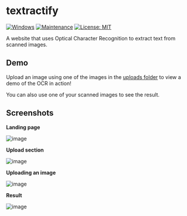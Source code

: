 # textractify
[![Windows](https://svgshare.com/i/ZhY.svg)](https://svgshare.com/i/ZhY.svg) [![Maintenance](https://img.shields.io/badge/Maintained%3F-yes-green.svg)](https://GitHub.com/Naereen/StrapDown.js/graphs/commit-activity) [![License: MIT](https://img.shields.io/badge/License-MIT-yellow.svg)](https://github.com/muichii/textractify/blob/main/LICENSE) 


A website that uses Optical Character Recognition to extract text from scanned images. 

## Demo
Upload an image using one of the images in the [uploads folder](https://github.com/muichii/textractify/tree/main/static/uploads) to view a demo of the OCR in action!

You can also use one of your scanned images to see the result.

## Screenshots
**Landing page**

![image](https://user-images.githubusercontent.com/86459271/146956600-6dc3c21b-c553-4174-9393-b25f8942482e.png)

**Upload section**

![image](https://user-images.githubusercontent.com/86459271/146956983-9fc8c5f1-4e46-4df4-a80d-706e71aac544.png)

**Uploading an image**

![image](https://user-images.githubusercontent.com/86459271/146957298-b404f220-b171-45f2-8a1d-b9109b927819.png)


**Result**

![image](https://user-images.githubusercontent.com/86459271/146957461-de0a0eb3-9fa1-46b4-9c79-99108f8d8c43.png)
